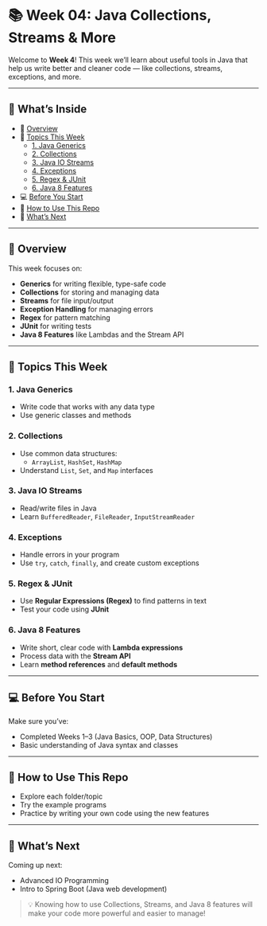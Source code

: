 # 📚 Week 04: Java Collections, Streams & More

Welcome to **Week 4**! This week we’ll learn about useful tools in Java that help us write better and cleaner code — like collections, streams, exceptions, and more.

---

## 📖 What’s Inside

- 🧾 [Overview](#overview)
- 📌 [Topics This Week](#topics-this-week)
  - [1. Java Generics](#1-java-generics)
  - [2. Collections](#2-collections)
  - [3. Java IO Streams](#3-java-io-streams)
  - [4. Exceptions](#4-exceptions)
  - [5. Regex & JUnit](#5-regex--junit)
  - [6. Java 8 Features](#6-java-8-features)
- 💻 [Before You Start](#before-you-start)
- 📁 [How to Use This Repo](#how-to-use-this-repo)
- 🔭 [What’s Next](#whats-next)

---

## 🧾 Overview

This week focuses on:
- **Generics** for writing flexible, type-safe code
- **Collections** for storing and managing data
- **Streams** for file input/output
- **Exception Handling** for managing errors
- **Regex** for pattern matching
- **JUnit** for writing tests
- **Java 8 Features** like Lambdas and the Stream API

---

## 📌 Topics This Week

### 1. Java Generics
- Write code that works with any data type
- Use generic classes and methods

### 2. Collections
- Use common data structures:
  - `ArrayList`, `HashSet`, `HashMap`
- Understand `List`, `Set`, and `Map` interfaces

### 3. Java IO Streams
- Read/write files in Java
- Learn `BufferedReader`, `FileReader`, `InputStreamReader`

### 4. Exceptions
- Handle errors in your program
- Use `try`, `catch`, `finally`, and create custom exceptions

### 5. Regex & JUnit
- Use **Regular Expressions (Regex)** to find patterns in text
- Test your code using **JUnit**

### 6. Java 8 Features
- Write short, clear code with **Lambda expressions**
- Process data with the **Stream API**
- Learn **method references** and **default methods**

---

## 💻 Before You Start

Make sure you’ve:
- Completed Weeks 1–3 (Java Basics, OOP, Data Structures)
- Basic understanding of Java syntax and classes

---

## 📁 How to Use This Repo

- Explore each folder/topic
- Try the example programs
- Practice by writing your own code using the new features

---

## 🔭 What’s Next

Coming up next:
- Advanced IO Programming
- Intro to Spring Boot (Java web development)

> 💡 Knowing how to use Collections, Streams, and Java 8 features will make your code more powerful and easier to manage!
